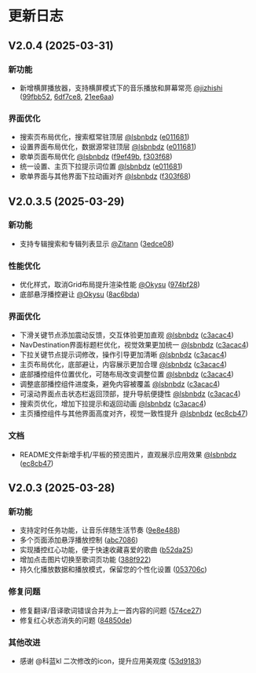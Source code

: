 # 更新日志

## V2.0.4 (2025-03-31)
### 新功能
- 新增横屏播放器，支持横屏模式下的音乐播放和屏幕常亮 [@jizhishi](https://github.com/jizhishi) ([99fbb52](https://github.com/Edge-Music/Core/commit/99fbb52), [6df7ce8](https://github.com/Edge-Music/Core/commit/6df7ce8), [21ee6aa](https://github.com/Edge-Music/Core/commit/21ee6aa))
### 界面优化
- 搜索页布局优化，搜索框常驻顶层 [@lsbnbdz](https://github.com/lsbnbdz) ([e011681](https://github.com/Edge-Music/Core/commit/e011681))
- 设置界面布局优化，数据源常驻顶层 [@lsbnbdz](https://github.com/lsbnbdz) ([e011681](https://github.com/Edge-Music/Core/commit/e011681))
- 歌单页面布局优化 [@lsbnbdz](https://github.com/lsbnbdz) ([f9ef49b](https://github.com/Edge-Music/Core/commit/f9ef49b), [f303f68](https://github.com/Edge-Music/Core/commit/f303f68))
- 统一设置、主页下拉提示词位置 [@lsbnbdz](https://github.com/lsbnbdz) ([e011681](https://github.com/Edge-Music/Core/commit/e011681))
- 歌单界面与其他界面下拉动画对齐 [@lsbnbdz](https://github.com/lsbnbdz) ([f303f68](https://github.com/Edge-Music/Core/commit/f303f68))

## V2.0.3.5 (2025-03-29)

### 新功能
- 支持专辑搜索和专辑列表显示 [@Zitann](https://github.com/Zitann) ([3edce08](https://github.com/Edge-Music/Core/commit/3edce08))

### 性能优化
- 优化样式，取消Grid布局提升渲染性能 [@Okysu](https://github.com/Okysu) ([974bf28](https://github.com/Edge-Music/Core/commit/974bf28))
- 底部悬浮播控避让 [@Okysu](https://github.com/Okysu) ([8ac6bda](https://github.com/Edge-Music/Core/commit/8ac6bda))

### 界面优化
- 下滑关键节点添加震动反馈，交互体验更加直观 [@lsbnbdz](https://github.com/lsbnbdz) ([c3acac4](https://github.com/Edge-Music/Core/commit/c3acac4))
- NavDestination界面标题栏优化，视觉效果更加统一 [@lsbnbdz](https://github.com/lsbnbdz) ([c3acac4](https://github.com/Edge-Music/Core/commit/c3acac4))
- 下拉关键节点提示词修改，操作引导更加清晰 [@lsbnbdz](https://github.com/lsbnbdz) ([c3acac4](https://github.com/Edge-Music/Core/commit/c3acac4))
- 主页布局优化，底部避让，内容展示更加合理 [@lsbnbdz](https://github.com/lsbnbdz) ([c3acac4](https://github.com/Edge-Music/Core/commit/c3acac4))
- 底部播控组件位置优化，可随布局改变调整位置 [@lsbnbdz](https://github.com/lsbnbdz) ([c3acac4](https://github.com/Edge-Music/Core/commit/c3acac4))
- 调整底部播控组件进度条，避免内容被覆盖 [@lsbnbdz](https://github.com/lsbnbdz) ([c3acac4](https://github.com/Edge-Music/Core/commit/c3acac4))
- 可滚动界面点击状态栏返回顶部，提升导航便捷性 [@lsbnbdz](https://github.com/lsbnbdz) ([c3acac4](https://github.com/Edge-Music/Core/commit/c3acac4))
- 搜索页优化，增加下拉提示和返回动画 [@lsbnbdz](https://github.com/lsbnbdz) ([c3acac4](https://github.com/Edge-Music/Core/commit/c3acac4))
- 主页播控组件与其他界面高度对齐，视觉一致性提升 [@lsbnbdz](https://github.com/lsbnbdz) ([ec8cb47](https://github.com/Edge-Music/Core/commit/ec8cb47))

### 文档
- README文件新增手机/平板的预览图片，直观展示应用效果 [@lsbnbdz](https://github.com/lsbnbdz) ([ec8cb47](https://github.com/Edge-Music/Core/commit/ec8cb47))

## V2.0.3 (2025-03-28)

### 新功能
- 支持定时任务功能，让音乐伴随生活节奏 ([9e8e488](https://github.com/Edge-Music/Core/commit/9e8e488c8ae79ed85ca0e424d8277c6622726b71))
- 多个页面添加悬浮播放控制 ([abc7086](https://github.com/Edge-Music/Core/commit/abc7086cc8165b4296fbd1e2a1edec9dd0ad74de))
- 实现播控红心功能，便于快速收藏喜爱的歌曲 ([b52da25](https://github.com/Edge-Music/Core/commit/b52da256f858ff3cebea8dabecbe9c3ffafecb1f))
- 增加点击图片切换至歌词页功能 ([388f922](https://github.com/Edge-Music/Core/commit/388f922e507f06dab2bcfdc34d17af0c669e54be))
- 持久化播放数据和播放模式，保留您的个性化设置 ([053706c](https://github.com/Edge-Music/Core/commit/053706c96652b65771bfb46e7616190c884e020a))

### 修复问题
- 修复翻译/音译歌词错误合并为上一首内容的问题 ([574ce27](https://github.com/Edge-Music/Core/commit/574ce27b26000450b8065d16ff3d23e0830f0ae3))
- 修复红心状态消失的问题 ([84850de](https://github.com/Edge-Music/Core/commit/84850de4d2313e347bba4c5e8d7622f2a98d2856))

### 其他改进
- 感谢 @科蓝kl 二次修改的icon，提升应用美观度 ([53d9183](https://github.com/Edge-Music/Core/commit/53d918305fdb1ab263b121aa8e654a3b7a8a3d2e))
